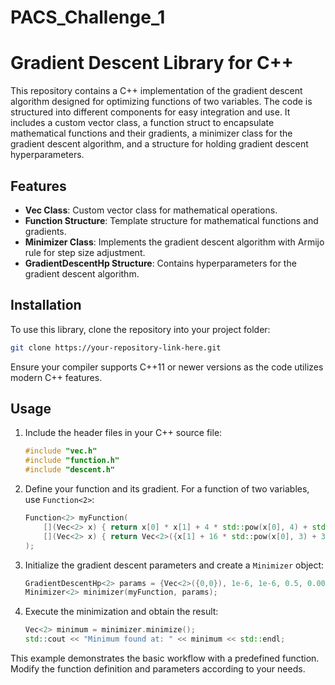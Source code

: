 # PACS_Challenge_1

# Gradient Descent Library for C++

This repository contains a C++ implementation of the gradient descent algorithm designed for optimizing functions of two variables. The code is structured into different components for easy integration and use. It includes a custom vector class, a function struct to encapsulate mathematical functions and their gradients, a minimizer class for the gradient descent algorithm, and a structure for holding gradient descent hyperparameters.

## Features

- **Vec Class**: Custom vector class for mathematical operations.
- **Function Structure**: Template structure for mathematical functions and gradients.
- **Minimizer Class**: Implements the gradient descent algorithm with Armijo rule for step size adjustment.
- **GradientDescentHp Structure**: Contains hyperparameters for the gradient descent algorithm.

## Installation

To use this library, clone the repository into your project folder:

```bash
git clone https://your-repository-link-here.git
```

Ensure your compiler supports C++11 or newer versions as the code utilizes modern C++ features.

## Usage

1. Include the header files in your C++ source file:

   ```cpp
   #include "vec.h"
   #include "function.h"
   #include "descent.h"
   ```

2. Define your function and its gradient. For a function of two variables, use `Function<2>`:

   ```cpp
   Function<2> myFunction(
       [](Vec<2> x) { return x[0] * x[1] + 4 * std::pow(x[0], 4) + std::pow(x[1], 2) + 3 * x[0]; },
       [](Vec<2> x) { return Vec<2>({x[1] + 16 * std::pow(x[0], 3) + 3, x[0] + 2 * x[1]}); }
   );
   ```

3. Initialize the gradient descent parameters and create a `Minimizer` object:

   ```cpp
   GradientDescentHp<2> params = {Vec<2>({0,0}), 1e-6, 1e-6, 0.5, 0.0001, 1000};
   Minimizer<2> minimizer(myFunction, params);
   ```

4. Execute the minimization and obtain the result:

   ```cpp
   Vec<2> minimum = minimizer.minimize();
   std::cout << "Minimum found at: " << minimum << std::endl;
   ```

This example demonstrates the basic workflow with a predefined function. Modify the function definition and parameters according to your needs.

